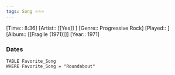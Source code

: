 ```yaml
---
tags: Song ⭐⭐⭐ 
---
```

[Time:: 8:36]
[Artist:: [[Yes]] ]
[Genre:: Progressive Rock]
[Played:: ]
[Album:: [[Fragile (1971)]]]
[Year:: 1971]
### Dates
````dataview
TABLE Favorite_Song
WHERE Favorite_Song = "Roundabout"
````